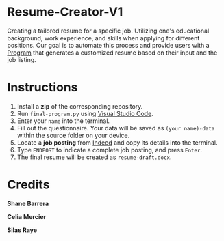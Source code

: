 # Resume-Creator-V1
Creating a tailored resume for a specific job. Utilizing one's educational background, work experience, and skills when applying for different positions. 
Our goal is to automate this process and provide users with a [Program](https://docs.google.com/document/d/1no8bt4Vl_ngE7u_FqTtYrcEvz9cRQZMV-iriTJQQ_Ic/edit?usp=sharing) that generates a customized resume based on their input and the job listing.
# Instructions
1. Install a **zip** of the corresponding repository.
2. Run `final-program.py` using [Visual Studio Code](https://code.visualstudio.com/).
3. Enter your `name` into the terminal.
4. Fill out the questionnaire. Your data will be saved as `(your name)-data` within the source folder on your device.
5. Locate a **job posting** from [Indeed](https://www.indeed.com/?aceid=&gclid=CjwKCAjw5remBhBiEiwAxL2M9-pnLuxL9aJPS8UisEOCIFVx20fqImSeTwzhiDEAoltwoHYOxmPq2RoCY1cQAvD_BwE&gclsrc=aw.ds) and copy its details into the terminal.
6. Type `ENDPOST` to indicate a complete job posting, and press `Enter`.
7. The final resume will be created as `resume-draft.docx`.
# Credits 
**Shane Barrera**

**Celia Mercier**

**Silas Raye**
